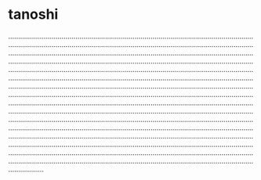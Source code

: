 # tanoshi

..................................................................................................................................................................................................................................................................................................................................................................................................................................................................................................................................................................................................................................................................................................................................................................................................................................................................................................................................................................................................................................................................................................................................................................................................................................................................................................................................................................................................................................................................................................................................................................................................................................................................................................................................................................................................................................................................................................................................................................................................................................................................................